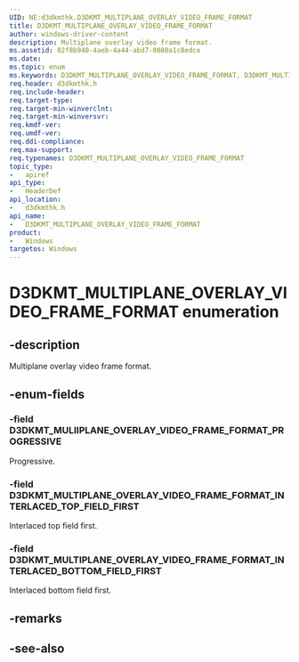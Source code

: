```yaml
---
UID: NE:d3dkmthk.D3DKMT_MULTIPLANE_OVERLAY_VIDEO_FRAME_FORMAT
title: D3DKMT_MULTIPLANE_OVERLAY_VIDEO_FRAME_FORMAT
author: windows-driver-content
description: Multiplane overlay video frame format.
ms.assetid: 02f8b940-4aeb-4a44-abd7-0080a1c8edce
ms.date: 
ms.topic: enum
ms.keywords: D3DKMT_MULTIPLANE_OVERLAY_VIDEO_FRAME_FORMAT, D3DKMT_MULTIPLANE_OVERLAY_VIDEO_FRAME_FORMAT, 
req.header: d3dkmthk.h
req.include-header:
req.target-type:
req.target-min-winverclnt:
req.target-min-winversvr:
req.kmdf-ver:
req.umdf-ver:
req.ddi-compliance:
req.max-support:
req.typenames: D3DKMT_MULTIPLANE_OVERLAY_VIDEO_FRAME_FORMAT
topic_type: 
-	apiref
api_type: 
-	HeaderDef
api_location: 
-	d3dkmthk.h
api_name: 
-	D3DKMT_MULTIPLANE_OVERLAY_VIDEO_FRAME_FORMAT
product:
-	Windows
targetos: Windows
---
```


# D3DKMT_MULTIPLANE_OVERLAY_VIDEO_FRAME_FORMAT enumeration

## -description

Multiplane overlay video frame format.

## -enum-fields

### -field D3DKMT_MULIIPLANE_OVERLAY_VIDEO_FRAME_FORMAT_PROGRESSIVE 

Progressive.

### -field D3DKMT_MULTIPLANE_OVERLAY_VIDEO_FRAME_FORMAT_INTERLACED_TOP_FIELD_FIRST 

Interlaced top field first.

### -field D3DKMT_MULTIPLANE_OVERLAY_VIDEO_FRAME_FORMAT_INTERLACED_BOTTOM_FIELD_FIRST 

Interlaced bottom field first.

## -remarks

## -see-also

